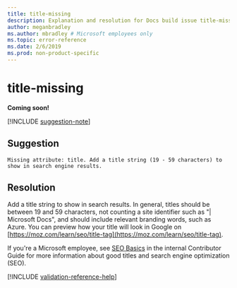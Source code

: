 ```yaml
---
title: title-missing
description: Explanation and resolution for Docs build issue title-missing
author: meganbradley
ms.author: mbradley # Microsoft employees only
ms.topic: error-reference
ms.date: 2/6/2019
ms.prod: non-product-specific
---
```

# title-missing

**Coming soon!**

[!INCLUDE [suggestion-note](includes/suggestion-note.md)]

## Suggestion

`Missing attribute: title. Add a title string (19 - 59 characters) to show in search engine results.`

## Resolution

Add a title string to show in search results. In general, titles should be between 19 and 59 characters, not counting a site identifier such as "| Microsoft Docs", and should include relevant branding words, such as Azure. You can preview how your title will look in Google on [https://moz.com/learn/seo/title-tag](https://moz.com/learn/seo/title-tag).

If you're a Microsoft employee, see [SEO Basics](https://review.docs.microsoft.com/en-us/help/contribute/contribute-how-to-write-seo-basics?branch=master) in the internal Contributor Guide for more information about good titles and search engine optimization (SEO).

[!INCLUDE [validation-reference-help](includes/validation-reference-help.md)]
